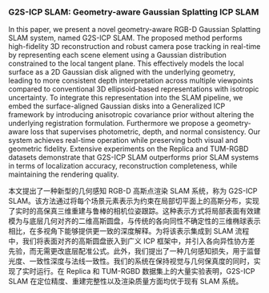 ### G2S-ICP SLAM: Geometry-aware Gaussian Splatting ICP SLAM

In this paper, we present a novel geometry-aware RGB-D Gaussian Splatting SLAM system, named G2S-ICP SLAM. The proposed method performs high-fidelity 3D reconstruction and robust camera pose tracking in real-time by representing each scene element using a Gaussian distribution constrained to the local tangent plane. This effectively models the local surface as a 2D Gaussian disk aligned with the underlying geometry, leading to more consistent depth interpretation across multiple viewpoints compared to conventional 3D ellipsoid-based representations with isotropic uncertainty. To integrate this representation into the SLAM pipeline, we embed the surface-aligned Gaussian disks into a Generalized ICP framework by introducing anisotropic covariance prior without altering the underlying registration formulation. Furthermore we propose a geometry-aware loss that supervises photometric, depth, and normal consistency. Our system achieves real-time operation while preserving both visual and geometric fidelity. Extensive experiments on the Replica and TUM-RGBD datasets demonstrate that G2S-ICP SLAM outperforms prior SLAM systems in terms of localization accuracy, reconstruction completeness, while maintaining the rendering quality.

本文提出了一种新型的几何感知 RGB-D 高斯点渲染 SLAM 系统，称为 G2S-ICP SLAM。该方法通过将每个场景元素表示为约束在局部切平面上的高斯分布，实现了实时的高保真三维重建与鲁棒的相机位姿跟踪。这种表示方式将局部表面有效建模为与底层几何对齐的二维高斯圆盘，与传统的各向同性不确定性的三维椭球表示相比，在多视角下能够提供更一致的深度解释。为将该表示集成到 SLAM 流程中，我们将表面对齐的高斯圆盘嵌入到广义 ICP 框架中，并引入各向异性协方差先验，而无需更改底层配准公式。此外，我们提出了一种几何感知损失，用于监督光度、一致性深度与法线一致性。我们的系统在保持视觉与几何保真度的同时，实现了实时运行。在 Replica 和 TUM-RGBD 数据集上的大量实验表明，G2S-ICP SLAM 在定位精度、重建完整性以及渲染质量方面均优于现有 SLAM 系统。
